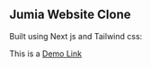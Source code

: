 ## Jumia Website Clone

Built using Next js and Tailwind css:

This is a [Demo Link](https://jumia-clone-ui.vercel.app/)
